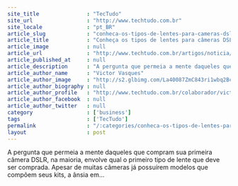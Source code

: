 ```yaml
---
site_title               : "TecTudo"
site_url                 : "http://www.techtudo.com.br"
site_locale              : "pt_BR"
article_slug             : "conheca-os-tipos-de-lentes-para-cameras-dslr"
article_title            : "Conheça os tipos de lentes para câmeras DSLR"
article_image            : null
article_url              : "http://www.techtudo.com.br/artigos/noticia/2012/04/conheca-os-tipos-de-lentes-para-cameras-dslr.html"
article_published_at     : null
article_description      : "A pergunta que permeia a mente daqueles que compram sua primeira câmera DSLR, na maioria, envolve qual o primeiro tipo de lente que deve ser comprada. Apesar de muitas câmeras já possuírem modelos que compõem seus kits, a ânsia em..."
article_author_name      : "Victor Vasques"
article_author_image     : "http://s2.glbimg.com/La40087ZmC843ri1wbq2BcJgqSU=/30x30/s2.glbimg.com/S74ANPc_Mf5gyavEwblz81u9tT8=/140x140/s.glbimg.com/po/tt2/f/original/2013/11/12/victor_vasques.jpg"
article_author_biography : null
article_author_profile   : "http://www.techtudo.com.br/colaborador/victor-vasques.html"
article_author_facebook  : null
article_author_twitter   : null
category                 : ['business']
tags                     : ['TecTudo']
permalink                : "/:categories/conheca-os-tipos-de-lentes-para-cameras-dslr/"
layout                   : post
---
```


A pergunta que permeia a mente daqueles que compram sua primeira câmera DSLR, na maioria, envolve qual o primeiro tipo de lente que deve ser comprada. Apesar de muitas câmeras já possuírem modelos que compõem seus kits, a ânsia em...
